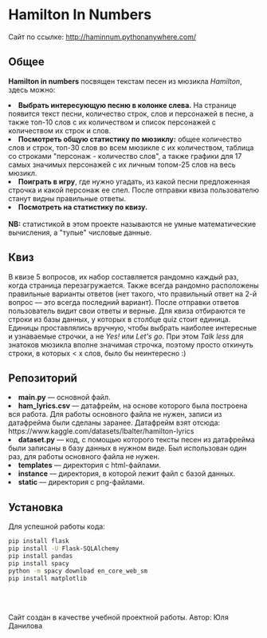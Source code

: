 # Hamilton In Numbers
Сайт по ссылке: http://haminnum.pythonanywhere.com/

Общее
-
<b>Hamilton in numbers</b> посвящен текстам песен из мюзикла <i>Hamilton</i>, здесь можно:
<li><b>Выбрать интересующую песню в колонке слева.</b> На странице появится текст песни, количество строк, слов и персонажей в песне, 
а также топ-10 слов с их количеством и список персонажей с количеством их строк и слов.</li>
<li><b>Посмотреть общую статистику по мюзиклу:</b> общее количество слов и строк, топ-30 слов во всем мюзикле с их количеством, таблица 
со строками "персонаж - количество слов", а также графики для 17 самых значимых персонажей с их личным топом-25 слов на весь мюзикл.</li>
<li><b>Поиграть в игру</b>, где нужно угадать, из какой песни предложенная строчка и какой персонаж ее спел. После отправки квиза пользователю станут видны правильные ответы.</li>
<li><b>Посмотреть на статистику по квизу.</b></li>
<br>
<b>NB:</b> статистикой в этом проекте называются не умные математические вычисления, а "тупые" числовые данные.
<br>

Квиз
-
В квизе 5 вопросов, их набор составляется рандомно каждый раз, когда страница перезагружается. Также всегда рандомно расположены правильные варианты ответов (нет такого, что правильный ответ на 2-й вопрос –– это всегда последний вариант). После отправки ответов пользователь видит свои ответы и верные. Для квиза отбираются те строки из базы данных, у которых в столбце quiz стоит единица. Единицы проставлялись вручную, чтобы выбрать наиболее интересные и узнаваемые строчки, а не <i>Yes!</i> или <i>Let's go</i>. При этом <i>Talk less</i> для знатоков мюзикла вполне значимая строчка, поэтому просто откинуть строки, в которых < x слов, было бы неинтересно :)

Репозиторий
-
<li><b>main.py</b> –– основной файл.</li>
<li><b>ham_lyrics.csv</b> –– датафрейм, на основе которого была построена вся работа. Для работы основного файла не нужен, записи из датафрейма были сделаны заранее. Датафрейм взят отсюда: https://www.kaggle.com/datasets/lbalter/hamilton-lyrics</li>
<li><b>dataset.py</b> –– код, с помощью которого тексты песен из датафрейма были записаны в базу данных в нужном виде. Был использован один раз, для работы основного файла не нужен.</li>
<li><b>templates</b> –– директория с html-файлами.</li>
<li><b>instance</b> –– директория, в которой лежит файл с базой данных.</li>
<li><b>static</b> –– директория с png-файлами.</li>

Установка
-
Для успешной работы кода:
```bash
pip install flask
pip install -U Flask-SQLAlchemy
pip install pandas
pip install spacy
python -m spacy download en_core_web_sm
pip install matplotlib
```
<br>
<br>

Сайт создан в качестве учебной проектной работы. Автор: Юля Данилова

